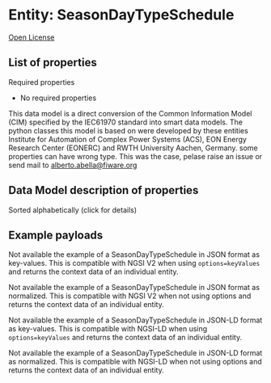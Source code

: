 Entity: SeasonDayTypeSchedule  
=============================  
[Open License](https://github.com/smart-data-models//dataModel.EnergyCIM/blob/master/SeasonDayTypeSchedule/LICENSE.md)  

## List of properties  

Required properties  
- No required properties    
This data model is a direct conversion of the Common Information Model (CIM) specified by the IEC61970 standard into smart data models. The python classes this model is based on were developed by these entities Institute for Automation of Complex Power Systems (ACS), EON Energy Research Center (EONERC) and RWTH University Aachen, Germany. some properties can have wrong type. This was the case, pelase raise an issue or send mail to alberto.abella@fiware.org  
## Data Model description of properties  
Sorted alphabetically (click for details)  
## Example payloads    
Not available the example of a SeasonDayTypeSchedule in JSON format as key-values. This is compatible with NGSI V2 when  using `options=keyValues` and returns the context data of an individual entity.  
Not available the example of a SeasonDayTypeSchedule in JSON format as normalized. This is compatible with NGSI V2 when not using options and returns the context data of an individual entity.  
Not available the example of a SeasonDayTypeSchedule in JSON-LD format as key-values. This is compatible with NGSI-LD when  using `options=keyValues` and returns the context data of an individual entity.  
Not available the example of a SeasonDayTypeSchedule in JSON-LD format as normalized. This is compatible with NGSI-LD when not using options and returns the context data of an individual entity.  
